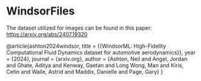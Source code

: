 # WindsorFiles

The dataset utilized for images can be found in this paper: https://arxiv.org/abs/2407.19320 

@article{ashton2024windsor,
    title = {{WindsorML: High-Fidelity Computational Fluid Dynamics dataset for automotive aerodynamics}},
    year = {2024},
    journal = {arxiv.org},
    author = {Ashton, Neil and Angel, Jordan and Ghate, Aditya and Kenway, Gaetan and Long Wong, Man and Kiris, Cetin and Walle, Astrid and Maddix, Danielle and Page, Gary}
}
